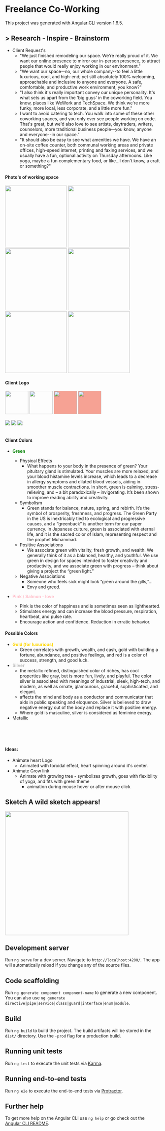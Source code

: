 # Freelance Co-Working

This project was generated with [Angular CLI](https://github.com/angular/angular-cli) version 1.6.5.

## > Research - Inspire - Brainstorm

* Client Request's
  * "We just finished remodeling our space. We're really proud of it. We want our online presence to mirror our in-person presence, to attract people that would really enjoy working in our environment."
  * "We want our space--no, our whole company--to feel a little luxurious, cool, and high-end; yet still absolutely 100% welcoming, approachable and inclusive to anyone and everyone. A safe, comfortable, and productive work environment, you know?"
  * "I also think it's really important convey our unique personality. It's what sets us apart from the 'big guys' in the coworking field. You know, places like WeWork and TechSpace. We think we're more funky, more local, less corporate, and a little more fun."
  * I want to avoid catering to tech. You walk into some of these other coworking spaces, and you only ever see people working on code. That's great, but we'd also love to see artists, daytraders, writers, counselors, more traditional business people--you know, anyone and everyone--in our space."
  * "It should also be easy to see what amenities we have. We have an on-site coffee counter, both communal working areas and private offices, high-speed internet, printing and faxing services, and we usually have a fun, optional activity on Thursday afternoons. Like yoga, maybe a fun complementary food, or like...I don't know, a craft or something?"

####  Photo's of working space


<div class="flex-container">
<img src="/src/assets/client-photos/coffee-counter-area.jpg" height="200">
<img src="/src/assets/client-photos/front-entrance-looking-out.jpg" height="200">
<img src="/src/assets/client-photos/front-entrance.jpg" height="200">
<img src="/src/assets/client-photos/communal-workspace.jpg" height="200"><br>
<img src="/src/assets/client-photos/one-meeting-area.jpg" height="200">
<img src="/src/assets/client-photos/coffee-counter-area.jpg" height="200">
<div>

#### Client Logo

<img src="/src/assets/client-photos/logo/love-logo-text-black.png" height="75">
<img src="/src/assets/client-photos/logo/love-child-social-logo-black.png" height="75">
<img src="/src/assets/client-photos/logo/love-group-logo-white.png" height="75" style="background-color:#f6a294;">
<img src="/src/assets/client-photos/logo/love-child-social-logo-white.png" height="75" style="background-color:#f6a294;">
<br>
<br>

<img src="/src/assets/client-photos/logo/1heart.png">
<img src="/src/assets/client-photos/logo/2hearts.png">
<img src="/src/assets/client-photos/logo/3hearts.png">

<br>
<br>

#### Client Colors
* <strong><span style="color:green;"> Green </span></strong>
  * Physical Effects
    * What happens to your body in the presence of green? Your pituitary gland is stimulated. Your muscles are more relaxed, and your blood histamine levels increase, which leads to a decrease in allergy symptoms and dilated blood vessels, aiding in smoother muscle contractions. In short, green is calming, stress-relieving, and – a bit paradoxically – invigorating. It’s been shown to improve reading ability and creativity.
  * Symbolism
    * Green stands for balance, nature, spring, and rebirth. It’s the symbol of prosperity, freshness, and progress. The Green Party in the US is inextricably tied to ecological and progressive causes, and a “greenback” is another term for our paper currency. In Japanese culture, green is associated with eternal life, and it is the sacred color of Islam, representing respect and the prophet Muhammad.
  * Positive Associations
    * We associate green with vitality, fresh growth, and wealth.   We generally think of it as a balanced, healthy, and youthful. We use green in design for spaces intended to foster creativity and productivity, and we associate green with progress – think about giving a project the “green light.”
  * Negative Associations
    * Someone who feels sick might look “green around the gills,”...
    * Envy and greed.


* <strong><span style="color:pink;">Pink / Salmon - love</span></strong>
  *  Pink is the color of happiness and is sometimes seen as lighthearted.
  *  Stimulates energy and can increase the blood pressure, respiration, heartbeat, and pulse rate.
  *  Encourage action and confidence. Reduction in erratic behavior.

#### Possible Colors
  * <strong><span style="color:gold;">Gold (for luxurious)</span></strong>
    * Green correlates with growth, wealth, and cash, gold with building a fortune, abundance, and positive feelings, and red is a color of success, strength, and good luck.
  * <strong><span style="color:silver;">Silver</span></strong>
    * the metallic refined, distinguished color of riches, has cool properties like gray, but is more fun, lively, and playful. The color silver is associated with meanings of industrial, sleek, high-tech, and modern, as well as ornate, glamourous, graceful, sophisticated, and elegant.
    * affects the mind and body as a conductor and communicator that aids in public speaking and eloquence. Silver is believed to draw negative energy out of the body and replace it with positive energy.
    * Where gold is masculine, silver is considered as feminine energy.
  * Metallic

<br>
<br>
<br>

#### Ideas:
  * Animate heart Logo
    * Animated with toroidal effect, heart spinning around it's center.
  * Animate Grow link
    * Animate with growing tree - symbolizes growth, goes with flexibility of yoga, and fits with green theme
      * animation during mouse hover or after mouse click


## Sketch <a>A wild sketch appears!</a>

<img src="src/assets/sketches/phone-sketch.jpeg" height="400"/>

## Development server

Run `ng serve` for a dev server. Navigate to `http://localhost:4200/`. The app will automatically reload if you change any of the source files.

## Code scaffolding

Run `ng generate component component-name` to generate a new component. You can also use `ng generate directive|pipe|service|class|guard|interface|enum|module`.

## Build

Run `ng build` to build the project. The build artifacts will be stored in the `dist/` directory. Use the `-prod` flag for a production build.

## Running unit tests

Run `ng test` to execute the unit tests via [Karma](https://karma-runner.github.io).

## Running end-to-end tests

Run `ng e2e` to execute the end-to-end tests via [Protractor](http://www.protractortest.org/).

## Further help

To get more help on the Angular CLI use `ng help` or go check out the [Angular CLI README](https://github.com/angular/angular-cli/blob/master/README.md).

<link rel="stylesheet"  href="https://cdnjs.cloudflare.com/ajax/libs/github-markdown-css/2.10.0/github-markdown.css"><style>
<!--
.markdown-body {
  box-sizing: border-box;
  min-width: 200px;
  max-width: 980px;
  margin: 0 auto;
  padding: 45px;
} -->

.flex-container {
  display: flex;
}
<!-- @media (max-width: 767px) {
	.markdown-body {
		padding: 15px;
	}
} -->
</style>
